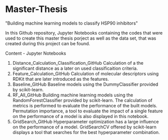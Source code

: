 # Master-Thesis
"Building machine learning models to classify HSP90 inhibitors"

In this Github repository, Jupyter Notebooks containing the codes that were used to create this master thesis porject as well as the data set, that was created during this project can be found. 

Content - Jupyter Notebooks
1. Distance_Calculation_Classification_GitHub
    Calculation of a the significant distance as a later on used classificaition criteria. 
2. Feature_Calculation_GitHub
    Calculation of molecular descriptors using RDKit that are later introduced as the features. 
3. Baseline_GitHub
    Baseline models using the DummyClassifier provided by scikit-learn.
4. RF_All_GitHub
    Building machine learning models using the RandomForestClassifier provided by scikit-learn. The calculation of metrics is performed to evaluate the performance of the built models. Permutation importance, a tool to evaluate the impact of a single feature on the performance of a model is also displayed in this notebook.
5. GridSearch_GitHub
    Hyperparameter optimization has a large influence on the performance of a model. GridSearchCV offered by scikit-learn displays a tool that searches for the best hyperparameter combination. 
